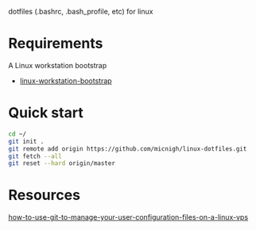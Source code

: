dotfiles (.bashrc, .bash_profile, etc) for linux

# Requirements

A Linux workstation bootstrap

 - [linux-workstation-bootstrap](https://github.com/micnigh/linux-workstation-bootstrap)


# Quick start

```bash
cd ~/
git init .
git remote add origin https://github.com/micnigh/linux-dotfiles.git
git fetch --all
git reset --hard origin/master
```

# Resources

[how-to-use-git-to-manage-your-user-configuration-files-on-a-linux-vps](https://www.digitalocean.com/community/tutorials/how-to-use-git-to-manage-your-user-configuration-files-on-a-linux-vps)
